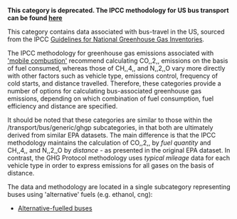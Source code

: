 **This category is deprecated. The IPCC methodology for US bus transport
can be found [here](US_road_transport_with_alternative_fuels_by_IPCC)**

This category contains data associated with bus-travel in the US,
sourced from the IPCC [Guidelines for National Greenhouse Gas
Inventories](http://www.ipcc-nggip.iges.or.jp/).

The IPCC methodology for greenhouse gas emissions associated with
['mobile
combustion'](http://www.ipcc-nggip.iges.or.jp/public/2006gl/pdf/2_Volume2/V2_3_Ch3_Mobile_Combustion.pdf)
recommend calculating CO,,2,, emissions on the basis of fuel consumed,
whereas those of CH,,4,, and N,,2,,O vary more directly with other
factors such as vehicle type, emissions control, frequency of cold
starts, and distance travelled. Therefore, these categories provide a
number of options for calculating bus-associated greenhouse gas
emissions, depending on which combination of fuel consumption, fuel
efficiency and distance are specified.

It should be noted that these categories are similar to those within the
/transport/bus/generic/ghgp subcategories, in that both are ultimately
derived from similar EPA datasets. The main difference is that the IPCC
methodology maintains the calculation of CO,,2,, by *fuel quantity* and
CH,,4,, and N,,2,,O by *distance* - as presented in the original EPA
dataset. In contrast, the GHG Protocol methodology uses *typical
mileage* data for each vehicle type in order to express emissions for
all gases on the basis of distance.

The data and methodology are located in a single subcategory
representing buses using 'alternative' fuels (e.g. ethanol, cng):

  - [Alternative-fuelled buses](US_alternative_fuel_bus_transport)
